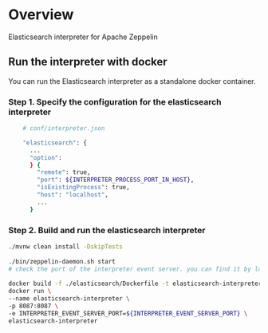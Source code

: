 # Overview
Elasticsearch interpreter for Apache Zeppelin

## Run the interpreter with docker
You can run the Elasticsearch interpreter as a standalone docker container.

### Step 1. Specify the configuration for the elasticsearch interpreter
```bash
    # conf/interpreter.json

    "elasticsearch": {
      ...
      "option":
      } {
        "remote": true,
        "port": ${INTERPRETER_PROCESS_PORT_IN_HOST},
        "isExistingProcess": true,
        "host": "localhost",
        ...
      }
````

### Step 2. Build and run the elasticsearch interpreter
```bash
./mvnw clean install -DskipTests
 
./bin/zeppelin-daemon.sh start
# check the port of the interpreter event server. you can find it by looking for the log that starts with "InterpreterEventServer is starting at"
   
docker build -f ./elasticsearch/Dockerfile -t elasticsearch-interpreter .
docker run \
--name elasticsearch-interpreter \
-p 8087:8087 \
-e INTERPRETER_EVENT_SERVER_PORT=${INTERPRETER_EVENT_SERVER_PORT} \
elasticsearch-interpreter
```
